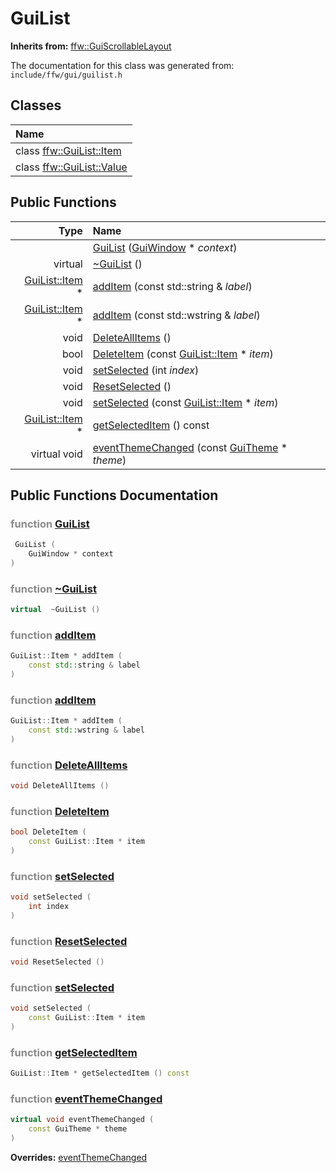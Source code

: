 GuiList
===================================


**Inherits from:** [ffw::GuiScrollableLayout](ffw_GuiScrollableLayout.html)

The documentation for this class was generated from: `include/ffw/gui/guilist.h`



## Classes

| Name |
|:-----|
| class [ffw::GuiList::Item](ffw_GuiList_Item.html) |
| class [ffw::GuiList::Value](ffw_GuiList_Value.html) |


## Public Functions

| Type | Name |
| -------: | :------- |
|   | [GuiList](#ac9d0483) ([GuiWindow](ffw_GuiWindow.html) * _context_)  |
|  virtual  | [~GuiList](#0f3ac750) ()  |
|  [GuiList::Item](ffw_GuiList_Item.html) * | [addItem](#dbe62119) (const std::string & _label_)  |
|  [GuiList::Item](ffw_GuiList_Item.html) * | [addItem](#d8db7b91) (const std::wstring & _label_)  |
|  void | [DeleteAllItems](#acdb3ed2) ()  |
|  bool | [DeleteItem](#e7a3d0e3) (const [GuiList::Item](ffw_GuiList_Item.html) * _item_)  |
|  void | [setSelected](#622970ed) (int _index_)  |
|  void | [ResetSelected](#724a77bf) ()  |
|  void | [setSelected](#7f9a1693) (const [GuiList::Item](ffw_GuiList_Item.html) * _item_)  |
|  [GuiList::Item](ffw_GuiList_Item.html) * | [getSelectedItem](#2f1eb20c) () const  |
|  virtual void | [eventThemeChanged](#86eb2b69) (const [GuiTheme](ffw_GuiTheme.html) * _theme_)  |


## Public Functions Documentation

### <span style="opacity:0.5;">function</span> <a id="ac9d0483" href="#ac9d0483">GuiList</a>

```cpp
 GuiList (
    GuiWindow * context
) 
```



### <span style="opacity:0.5;">function</span> <a id="0f3ac750" href="#0f3ac750">~GuiList</a>

```cpp
virtual  ~GuiList () 
```



### <span style="opacity:0.5;">function</span> <a id="dbe62119" href="#dbe62119">addItem</a>

```cpp
GuiList::Item * addItem (
    const std::string & label
) 
```



### <span style="opacity:0.5;">function</span> <a id="d8db7b91" href="#d8db7b91">addItem</a>

```cpp
GuiList::Item * addItem (
    const std::wstring & label
) 
```



### <span style="opacity:0.5;">function</span> <a id="acdb3ed2" href="#acdb3ed2">DeleteAllItems</a>

```cpp
void DeleteAllItems () 
```



### <span style="opacity:0.5;">function</span> <a id="e7a3d0e3" href="#e7a3d0e3">DeleteItem</a>

```cpp
bool DeleteItem (
    const GuiList::Item * item
) 
```



### <span style="opacity:0.5;">function</span> <a id="622970ed" href="#622970ed">setSelected</a>

```cpp
void setSelected (
    int index
) 
```



### <span style="opacity:0.5;">function</span> <a id="724a77bf" href="#724a77bf">ResetSelected</a>

```cpp
void ResetSelected () 
```



### <span style="opacity:0.5;">function</span> <a id="7f9a1693" href="#7f9a1693">setSelected</a>

```cpp
void setSelected (
    const GuiList::Item * item
) 
```



### <span style="opacity:0.5;">function</span> <a id="2f1eb20c" href="#2f1eb20c">getSelectedItem</a>

```cpp
GuiList::Item * getSelectedItem () const 
```



### <span style="opacity:0.5;">function</span> <a id="86eb2b69" href="#86eb2b69">eventThemeChanged</a>

```cpp
virtual void eventThemeChanged (
    const GuiTheme * theme
) 
```



**Overrides:** [eventThemeChanged](/doc/ffw_GuiWidget.md#d1726419)



